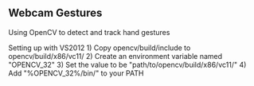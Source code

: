 Webcam Gestures
---------------

Using OpenCV to detect and track hand gestures

Setting up with VS2012
	1) Copy opencv/build/include to opencv/build/x86/vc11/
	2) Create an environment variable named "OPENCV_32"
	3) Set the value to be "path/to/opencv/build/x86/vc11/"
	4) Add "%OPENCV_32%/bin/" to your PATH
